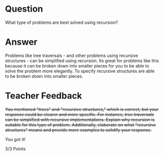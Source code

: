 # Question

What type of problems are best solved using recursion?

# Answer

Problems like tree traversals - and other problems using recursive structures - can be simplified using recursion. Its great for problems like this because it can be broken down into smaller pieces for you to be able to solve the problem more elegantly. To specify recursive structures are able to be broken down into smaller pieces.

# Teacher Feedback

~~You mentioned "trees" and "recursive structures," which is correct, but your response could be clearer and more specific. For instance, tree _traversals_ can be simplified with recursive implementations. Explain why recursion is suitable for this type of problem. Additionally, elaborate on what "recursive structures" means and provide more examples to solidify your response.~~

You got it!

3/3 Points
